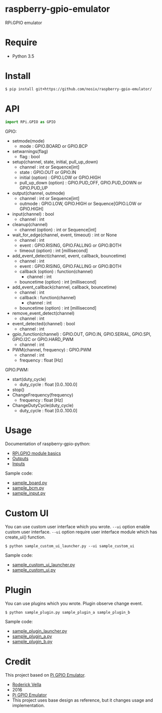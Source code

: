 # raspberry-gpio-emulator

RPi.GPIO emulator

# Require

- Python 3.5

# Install

```bash
$ pip install git+https://github.com/nosix/raspberry-gpio-emulator/
```

# API

```python
import RPi.GPIO as GPIO
```

GPIO:

- setmode(mode)
    - mode : GPIO.BOARD or GPIO.BCP
- setwarnings(flag)
    - flag : bool
- setup(channel, state, initial, pull_up_down)
    - channel : int or Sequence[int]
    - state : GPIO.OUT or GPIO.IN
    - initial (option) : GPIO.LOW or GPIO.HIGH
    - pull_up_down (option) : GPIO.PUD_OFF, GPIO.PUD_DOWN or GPIO.PUD_UP
- output(channel, outmode)
    - channel : int or Sequence[int]
    - outmode : GPIO.LOW, GPIO.HIGH or Sequence[GPIO.LOW or GPIO.HIGH]
- input(channel) : bool
    - channel : int
- cleanup(channel)
    - channel (option) : int or Sequence[int]
- wait_for_edge(channel, event, timeout) : int or None
    - channel : int
    - event : GPIO.RISING, GPIO.FALLING or GPIO.BOTH
    - timeout (option) : int [millisecond]
- add_event_detect(channel, event, callback, bouncetime)
    - channel : int
    - event : GPIO.RISING, GPIO.FALLING or GPIO.BOTH
    - callback (option) : function(channel)
        - channel : int
    - bouncetime (option) : int [millisecond]
- add_event_callback(channel, callback, bouncetime)
    - channel : int
    - callback : function(channel)
        - channel : int
    - bouncetime (option) : int [millisecond]
- remove_event_detect(channel)
    - channel : int
- event_detected(channel) : bool
    - channel : int
- gpio_function(channel) : GPIO.OUT, GPIO.IN, GPIO.SERIAL, GPIO.SPI, GPIO.I2C or GPIO.HARD_PWM
    - channel : int
- PWM(channel, frequency) : GPIO.PWM
    - channel : int
    - frequency : float [Hz]

GPIO.PWM:

- start(duty_cycle)
    - duty_cycle : float [0.0..100.0]
- stop()
- ChangeFrequency(frequency)
    - frequency : float [Hz]
- ChangeDutyCycle(duty_cycle)
    - duty_cycle : float [0.0..100.0]

# Usage

Documentation of raspberry-gpio-python:
- [RPi.GPIO module basics](https://sourceforge.net/p/raspberry-gpio-python/wiki/BasicUsage/)
- [Outputs](https://sourceforge.net/p/raspberry-gpio-python/wiki/Outputs/)
- [Inputs](https://sourceforge.net/p/raspberry-gpio-python/wiki/Inputs/)

Sample code:
- [sample_board.py](https://github.com/nosix/raspberry-gpio-emulator/blob/master/samples/sample_board.py)
- [sample_bcm.py](https://github.com/nosix/raspberry-gpio-emulator/blob/master/samples/sample_bcm.py)
- [sample_input.py](https://github.com/nosix/raspberry-gpio-emulator/blob/master/samples/sample_input.py)

# Custom UI

You can use custom user interface which you wrote.
`--ui` option enable custom user interface.
`--ui` option require user interface module which has create_ui() function.

```
$ python sample_custom_ui_launcher.py --ui sample_custom_ui
```

Sample code:
- [sample_custom_ui_launcher.py](https://github.com/nosix/raspberry-gpio-emulator/blob/master/samples/sample_custom_ui_launcher.py)
- [sample_custom_ui.py](https://github.com/nosix/raspberry-gpio-emulator/blob/master/samples/sample_custom_ui.py)

# Plugin

You can use plugins which you wrote.
Plugin observe change event.

```
$ python sample_plugin.py sample_plugin_a sample_plugin_b
```

Sample code:
- [sample_plugin_launcher.py](https://github.com/nosix/raspberry-gpio-emulator/blob/master/samples/sample_plugin_launcher.py)
- [sample_plugin_a.py](https://github.com/nosix/raspberry-gpio-emulator/blob/master/samples/sample_plugin_a.py)
- [sample_plugin_b.py](https://github.com/nosix/raspberry-gpio-emulator/blob/master/samples/sample_plugin_b.py)

# Credit

This project based on [Pi GPIO Emulator](https://sourceforge.net/projects/pi-gpio-emulator/).

- [Roderick Vella](https://roderickvella.wordpress.com/2016/06/28/raspberry-pi-gpio-emulator/)
- 2016
- [Pi GPIO Emulator](https://sourceforge.net/projects/pi-gpio-emulator/)
- This project uses base design as reference, but it changes usage and implementation.
